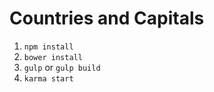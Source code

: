 # Countries and Capitals

1. `npm install`
2. `bower install`
3. `gulp` or `gulp build`
4. `karma start`